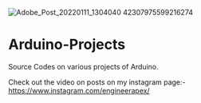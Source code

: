 ![Adobe_Post_20220111_1304040 42307975599216274](https://user-images.githubusercontent.com/69231443/148900721-6119adc3-26aa-4ba2-aa5b-db3aaed9f357.png)

# Arduino-Projects
Source Codes on various projects of Arduino.

Check out the video on posts on my instagram page:- https://www.instagram.com/engineerapex/
